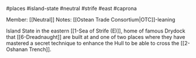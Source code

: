 #places #island-state #neutral #strife #east #caprona

Member: [[Neutral]]
Notes: [[Ostean Trade Consortium|OTC]]-leaning

Island State in the eastern [[1-Sea of Strife (E)]], home of famous Drydock that [[6-Dreadnaught]] are built at and one of two places where they have mastered a secret technique to enhance the Hull to be able to cross the [[2-Oshanan Trench]].